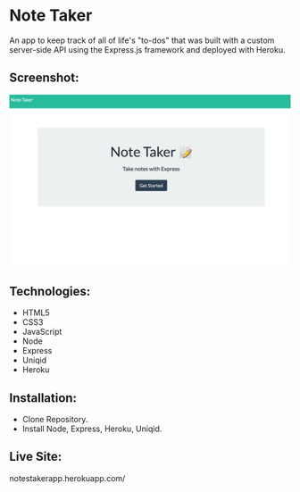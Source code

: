 # Note Taker 
An app to keep track of all of life's "to-dos" that was built with a custom server-side API using the Express.js framework and deployed with Heroku.

## Screenshot:
![image](https://github.com/bdamota/Note-Taker/blob/master/Screen%20Shot%202020-08-01%20at%2011.07.29%20PM.png)

## Technologies:
- HTML5
- CSS3
- JavaScript
- Node
- Express
- Uniqid
- Heroku

## Installation:
- Clone Repository.
- Install Node, Express, Heroku, Uniqid.

## Live Site:
notestakerapp.herokuapp.com/
